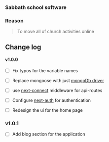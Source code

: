 ### Sabbath school software

### Reason

> To move all of church activities online


## Change log

#### v1.0.0

- [ ] Fix typos for the variable names
- [ ] Replace mongoose with just [mongoDb driver](https://www.npmjs.com/package/mongodb)
- [ ] use [next-connect](https://www.npmjs.com/package/next-connect) middleware for api-routes
- [ ] Configure [next-auth](https://next-auth.js.org/providers/credentials#example-code) for authentication
- [ ] Redesign the ui for the home page



### v1.0.1

- [ ] Add blog section for the application
